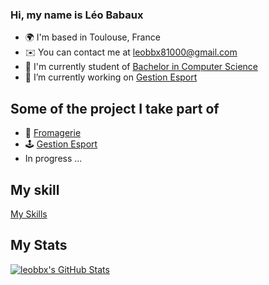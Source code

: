 ### Hi, my name is Léo Babaux
* 🌍  I'm based in Toulouse, France
* ✉️  You can contact me at [leobbx81000@gmail.com](mailto:leobbx81000@gmail.com)
* 🚀  I'm currently student of [Bachelor in Computer Science](https://www.univ-tlse3.fr/but-specialite-informatique)
* 🔭 I’m currently working on [Gestion Esport](https://github.com/paria12/JavaProject)

## Some of the project I take part of
* 🧀 [Fromagerie](https://github.com/NgPhuongThao/gestionnaireFromage)
* 🕹️ [Gestion Esport](https://github.com/paria12/JavaProject)
* In progress ...

## My skill
[My Skills](https://skillicons.dev/icons?i=java,eclipse,c,html,css,php,sqlite,py,github,gitlab&theme=dark)

## My Stats
<a href="https://github.com/leobbx">
  <img src="https://github-readme-stats.vercel.app/api?username=leobbx&theme=github_dark&show_icons=true" alt="leobbx's GitHub Stats" />
</a>
